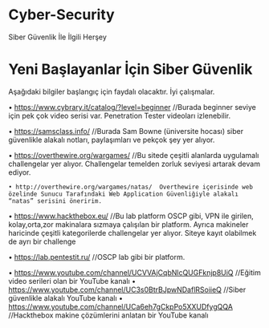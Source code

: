 # Cyber-Security
Siber Güvenlik İle İlgili Herşey
# Yeni Başlayanlar İçin Siber Güvenlik
Aşağıdaki bilgiler başlangıç için faydalı olacaktır. İyi çalışmalar.
 
 •	https://www.cybrary.it/catalog/?level=beginner //Burada beginner seviye için pek çok video serisi var. Penetration Tester videoları izlenebilir.
 
•	https://samsclass.info/ //Burada Sam Bowne (üniversite hocası) siber güvenlikle alakalı notları, paylaşımları ve pekçok şey yer alıyor.
 
•	https://overthewire.org/wargames/ //Bu sitede çeşitli alanlarda uygulamalı challengelar yer alıyor. Challengelar temelden zorluk seviyesi artarak devam ediyor.
 
	• http://overthewire.org/wargames/natas/  Overthewire içerisinde web özelinde Sunucu Tarafındaki Web Application Güvenliğiyle alakalı “natas” serisini öneririm. 
 
•	https://www.hackthebox.eu/ //Bu lab platform OSCP gibi, VPN ile girilen, kolay,orta,zor makinalara sızmaya çalışılan bir platform. Ayrıca makineler haricinde çeşitli kategorilerde challengelar yer alıyor. Siteye kayıt olabilmek de ayrı bir challenge 
 
•	https://lab.pentestit.ru/ //OSCP lab gibi bir platform.
 
•	https://www.youtube.com/channel/UCVVAjCqbNlcQUGFknjp8UiQ //Eğitim video serileri olan bir YouTube kanalı
•
	https://www.youtube.com/channel/UC3s0BtrBJpwNDaflRSoiieQ //Siber güvenlikle alakalı YouTube kanalı
•
	https://www.youtube.com/channel/UCa6eh7gCkpPo5XXUDfygQQA //Hackthebox makine çözümlerini anlatan bir YouTube kanalı
